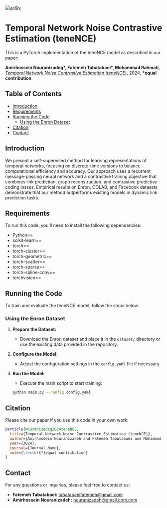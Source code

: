 [![arXiv](https://img.shields.io/badge/arXiv-2403.18913-blue?logo=arxiv&color=%23B31B1B)](https://arxiv.org/abs/2403.18913)

# Temporal Network Noise Contrastive Estimation (teneNCE)
This is a PyTorch implementation of the teneNCE model as described in our paper:

**Amirhossein Nouranizadeg\*, Fatemeh Tabatabaei\*, Mohammad Rahmati**, [*Temporal Network Noise Contrastive Estimation (teneNCE)*](https://arxiv.org/pdf/2403.18913.pdf), 2024, **\*equal contribution**


## Table of Contents
- [Introduction](#introduction)
- [Requirements](#requirements)
- [Running the Code](#running-the-code)
  - [Using the Enron Dataset](#using-the-enron-dataset)
- [Citation](#citation)
- [Contact](#contact)


<!--
Temporal Network Noise Contrastive Estimation (teneNCE) is a novel framework for learning dynamic representations of temporal networks. The model leverages noise contrastive estimation to efficiently learn from the temporal network structure and dynamics, allowing for scalable and interpretable representations that can be used for a variety of downstream tasks.
**Abstract:** 
-->
<!-- Consider adding an abstract-like summary here. -->

## Introduction 
We present a self-supervised method for learning representations of temporal networks, focusing on discrete-time versions to balance computational efficiency and accuracy. Our approach uses a recurrent message-passing neural network and a contrastive training objective that combines link prediction, graph reconstruction, and contrastive predictive coding losses. Empirical results on Enron, COLAB, and Facebook datasets demonstrate that our method outperforms existing models in dynamic link prediction tasks.
<!--
Evolving networks are complex data structures that emerge in a wide range of systems in science and engineering. Learning expressive representations for such networks that encode both structural connectivities and their temporal evolution is essential for downstream data analytics and machine learning applications. In this study, we introduce a self-supervised method for learning representations of temporal networks and employ these representations in the dynamic link prediction task. While temporal networks are typically characterized as a sequence of interactions over the continuous time domain, our study focuses on their discrete-time versions. This enables us to balance the trade-off between computational complexity and precise modeling of the interactions. We propose a recurrent message-passing neural network architecture for modeling the information flow over time-respecting paths of temporal networks. The key feature of our method is the contrastive training objective of the model, which is a combination of three loss functions: link prediction, graph reconstruction, and contrastive predictive coding losses. The contrastive predictive coding objective is implemented using infoNCE losses at both local and global scales of the input graphs. We empirically show that the additional self-supervised losses enhance the training and improve the model’s performance in the dynamic link prediction task. The proposed method is tested on Enron, COLAB, and Facebook datasets and exhibits superior results compared to existing models.

(Typically, you could add an abstract-like section here, summarizing the main contributions, methodology, and findings of the paper. However, including the full abstract may make the README too long. Instead, consider providing a concise summary or key points that highlight the essence of the work.)
-->
## Requirements

To run this code, you'll need to install the following dependencies:

- Python==
- scikit-learn==
- torch==
- torch-cluster==
- torch-geometric==
- torch-scatter==
- torch-sparse==
- torch-spline-conv==
- torchvision==

## Running the Code

To train and evaluate the teneNCE model, follow the steps below.

### Using the Enron Dataset

1. **Prepare the Dataset:**
   - Download the Enron dataset and place it in the `dataset/` directory or use the existing data provided in the repository.

2. **Configure the Model:**
   - Adjust the configuration settings in the `config.yaml` file if necessary.

3. **Run the Model:**
   - Execute the main script to start training:

   ```bash
   python main.py --config config.yaml
   ```
   
## Citation

Please cite our paper if you use this code in your own work:

```bibtex
@article{Nouranizadeg2024teneNCE,
  title={Temporal Network Noise Contrastive Estimation (teneNCE)},
  author={Amirhossein Nouranizadeh and Fatemeh Tabatabaei and Mohammad Rahmati},
  year={2024},
  journal={Journal Name},
  note={\textbf{*}equal contribution}
}
```

## Contact

For any questions or inquiries, please feel free to contact us:

- **Fatemeh Tabatabaei:** [tabatabaeifatemeh@gmail.com](mailto:tabatabaeifateme@gmail.com)
- **Amirhossein Nouranizadeh:** [nouranizadeh@gmail.com.com](mailto:nouranizadeh@gmail.com)




